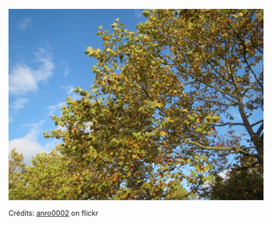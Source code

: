 ![Sandra](/images/2022-02-11.jpg)

Crédits: [anro0002](https://www.flickr.com/people/74738817@N07/) on flickr